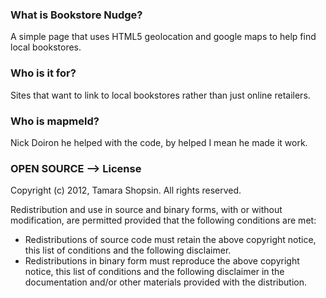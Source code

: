 

### What is Bookstore Nudge?

A simple page that uses HTML5 geolocation and google maps to help find local bookstores.

### Who is it for?

Sites that want to link to local bookstores rather than just online retailers.

### Who is mapmeld?
Nick Doiron he helped with the code, by helped I mean he made it work.

### OPEN SOURCE --> License

Copyright (c) 2012, Tamara Shopsin.
All rights reserved.

Redistribution and use in source and binary forms, with or without modification, are permitted provided that the following conditions are met:

* Redistributions of source code must retain the above copyright notice, this list of conditions and the following disclaimer.
* Redistributions in binary form must reproduce the above copyright notice, this list of conditions and the following disclaimer in the documentation and/or other materials provided with the distribution.
